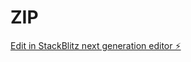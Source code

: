 # ZIP

[Edit in StackBlitz next generation editor ⚡️](https://stackblitz.com/~/github.com/hira1010/ZIP)